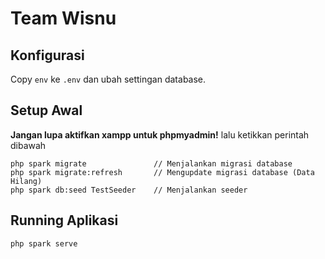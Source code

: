 # Team Wisnu

## Konfigurasi

Copy `env` ke `.env` dan ubah settingan database.

## Setup Awal
**Jangan lupa aktifkan xampp untuk phpmyadmin!** lalu ketikkan perintah dibawah
```
php spark migrate               // Menjalankan migrasi database
php spark migrate:refresh       // Mengupdate migrasi database (Data Hilang)
php spark db:seed TestSeeder    // Menjalankan seeder
```
## Running Aplikasi
 
```
php spark serve
```